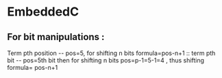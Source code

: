 # EmbeddedC
## For bit manipulations :
Term pth position -- pos=5, for shifting n bits formula=pos-n+1 ::
term pth bit -- pos=5th bit then for shifting n bits pos=p-1=5-1=4 , thus shifting formula= pos-n+1
